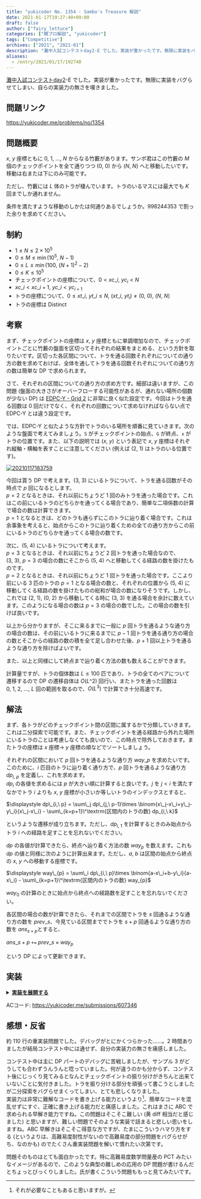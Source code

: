 ```yaml
---
title: "yukicoder No. 1354 - Sambo's Treasure 解説"
date: 2021-01-17T19:27:40+09:00
draft: false
author: ["fairy_lettuce"]
categories: ["競プロ解説", "yukicoder"]
tags: ["Competitive"]
archives: ["2021", "2021-01"]
description: "灘中入試コンテストday2-E でした。実装が重かったです。無限に実装をバグらせてしまい、自らの実装力の無さを嘆きました。 問題リンク https://yukicoder.me/problems/no/1354 問題概要 座標ともに からなる竹藪があります。サンボ君はこの竹藪の …"
aliases:
  - /entry/2021/01/17/192740
---
```


<!-- 解説ブログ テンプレ -->

[灘中入試コンテストday2](https://yukicoder.me/contests/307)-E でした。実装が重かったです。無限に実装をバグらせてしまい、自らの実装力の無さを嘆きました。

## 問題リンク

https://yukicoder.me/problems/no/1354

## 問題概要

$x,\ y$ 座標ともに $0,\ 1,\ \dots,\ N$ からなる竹藪があります。サンボ君はこの竹藪の $M$ 個のチェックポイントを全て通りつつ $(0,\ 0)$ から $(N,\ N)$ へと移動したいです。移動は右または下にのみ可能です。

ただし、竹藪には $L$ 体のトラが棲んでいます。トラのいるマスには最大でも $K$ 回までしか通れません。

条件を満たすような移動のしかたは何通りあるでしょうか。$998244353$ で割った余りを求めてください。

## 制約

- $1\le N\le 2\times 10^{5}$
- $0\le M\le \min(10^5,\ N-1)$
- $0\le L\le \min(100,\ (N+1)^2-2)$
- $0\le K\le  10^5$
- チェックポイントの座標について、$0\lt xc\_i,\ yc_i\lt N$
- $xc\_i\lt xc\_{i+1},\ yc\_i\lt yc_{i+1}$
- トラの座標について、$0\le xt\_i,\ yt\_i\le N,\ (xt\_i,\ yt_i)\ne (0,\ 0),\ (N,\ N)$
- トラの座標は Distinct

<!--more-->

## 考察

まず、チェックポイントの座標は $x,\ y$ 座標ともに単調増加なので、チェックポイントごとに竹藪の盤面を区切ってそれぞれの結果をまとめる、という方針を取りたいです。区切った各区間について、トラを通る回数それぞれについての通り方の数を求めておけば、全体を通してトラを通る回数それぞれについての通り方の数は簡単な DP で求められます。

さて、それぞれの区間についての通り方の求め方です。細部は違いますが、この問題 (盤面の大きさがオーバーフローする可能性があるが、通れない場所の個数が少ない DP) は [EDPC-Y - Grid 2](https://atcoder.jp/contests/dp/tasks/dp_y) に非常に良く似た設定です。今回はトラを通る回数は $0$ 回だけでなく、それぞれの回数について求めなければならない点で EDPC-Y とは違う設定です。

では、EDPC-Y と似たような方針でトラのいる場所を順番に見ていきます。次のような盤面で考えてみましょう。`S` がチェックポイントの始点、`G` が終点、`x` がトラの位置です。また、以下の説明では $(x,\ y)$ という表記で $x,\ y$ 座標はそれぞれ縦軸・横軸を表すことに注意してください (例えば $(2,\ 1)$ はトラのいる位置です)。

<a href="https://f.hatena.ne.jp/fairy_lettuce/20210117183759">
  <img src="https://cdn-ak.f.st-hatena.com/images/fotolife/f/fairy_lettuce/20210117/20210117183759.png" alt="20210117183759">
</a>

今回は貰う DP で考えます。$(3,\ 3)$ にいるトラについて、トラを通る回数がその時点で $p$ 回になるとします。  
$p=2$ となるときは、それ以前にちょうど $1$ 回のみトラを通った場合です。これはこの前にいるトラのどちらかを通ってくる場合であり、簡単な二項係数の計算で場合の数は計算できます。  
$p=1$ となるときは、どのトラも通らずにこのトラに辿り着く場合です。これは余事象を考えると、始点からこのトラに辿り着くための全ての通り方からこの前にいるトラのどちらかを通ってくる場合の数です。

次に、$(5,\ 4)$ にいるトラについて考えます。  
$p=3$ となるときは、それ以前にちょうど $2$ 回トラを通った場合なので、$(3,\ 3),\ p=3$ の場合の数にそこから $(5,\ 4)$ へと移動してくる経路の数を掛けたものです。  
$p=2$ となるときは、それ以前にちょうど $1$ 回トラを通った場合です。ここより前にいる $3$ 匹のトラの $p=1$ となる場合の数と、それぞれの位置から $(5,\ 4)$ に移動してくる経路の数を掛けたものの総和が場合の数になりそうです。しかし、これでは $(2,\ 1),\ (0,\ 2)$ から移動してくる時に $(3,\ 3)$ を通る場合を余計に数えています。このようになる場合の数は $p=3$ の場合の数でした。この場合の数を引けば良いです。

以上から分かりますが、そこに来るまでに一般に $p$ 回トラを通るような通り方の場合の数は、その前にいるトラに来るまでに $p-1$ 回トラを通る通り方の場合の数とそこからの経路の数の積を全て足し合わせた後、$p+1$ 回以上トラを通るような通り方を除けばよいです。

また、以上と同様にして終点まで辿り着く方法の数も数えることができます。

計算量ですが、トラの個体数は $L\le 100$ 匹であり、トラの全てのペアについて遷移するので DP の遷移自体は $O(L\^2)$ 回行い、またトラを通った回数は $0,\ 1,\ 2,\ \dots,\ L$ 回の範囲を取るので、$O(L^3)$ で計算でき十分高速です。

## 解法

まず、各トラがどのチェックポイント間の区間に属するかで分類していきます。これは二分探索で可能です。また、チェックポイントを通る経路から外れた場所にいるトラのことは考慮しなくても良いので、この時点で除外しておきます。またトラの座標は $x$ 座標→ $y$ 座標の順などでソートしましょう。

それぞれの区間において $p$ 回トラを通るような通り方 $way\_p$ を求めたいです。このために、$i$ 匹目のトラに辿り着く通り方で、$p$ 回トラを通るような通り方 $dp_{i,\ p}$ を定義し、これを求めます。  
$dp_i$ の各値を求めるには $p$ が大きい順に計算すると良いです。$j$ を $j\lt i$ を満たすなかでトラ $i$ よりも $x,\ y$ 座標が小さいか等しいトラのインデックスとすると、

$\displaystyle dp\_{i,\ p} = \sum\_j dp\_{j,\ p-1}\times \binom{x\_j-x\_i+y\_j-y\_i}{x\_j-x\_i} - \sum\_{k=p+1}\^\textrm{区間内のトラの数} dp_{i,\ k}$

というような遷移が成り立ちます。ただし、$dp_{i,\ 1}$ を計算するときのみ始点からトラ $i$ への経路を足すことを忘れないでください。

$dp$ の各値が計算できたら、終点へ辿り着く方法の数 $way_p$ を数えます。これも $dp$ の値と同様に次のように計算出来ます。ただし、$a,\ b$ は区間の始点から終点の $x,\ y$ への移動する座標です。

$\displaystyle way\_{p} = \sum\_i dp\_{i,\ p}\times \binom{a-x\_i+b-y\_i}{a-x\_i} - \sum\_{k=p+1}\^\textrm{区間内のトラの数} way_{p}$

$way_0$ の計算のときに始点から終点への経路数を足すことを忘れないでください。

各区間の場合の数が計算できたら、それまでの区間でトラを $s$ 回通るような通り方の数を $prev\_s$、今見ている区間まででトラを $s+p$ 回通るような通り方の数を $ans_{s+p}$とすると、

$ans\_{s+p}$ `+=` $prev\_s\times way_{p}$

という DP によって更新できます。

## 実装

<details><summary><u><b>実装を展開する</b></u></summary>

```cs
		bool isMultipleTestCases = false;
		ModInt[] factorial, finv;

		public void Solve()
		{
			Init();
			var (n, m, l, k) = sr.ReadValue<int, int, int, int>();
			var checkpoint = new List<(int x, int y)>();
			var checkx = new List<int>();
			checkpoint.Add((0, 0));
			checkx.Add(0);
			for (int i = 0; i < m; i++)
			{
				var xy = sr.ReadValue<int, int>();
				checkpoint.Add(xy);
				checkx.Add(xy.Item1);
			}
			checkpoint.Add((n, n));
			checkx.Add(n);
			var square = new List<(int x, int y)>();
			for (int i = 0; i < checkpoint.Count - 1; i++)
			{
				square.Add((checkpoint[i + 1].x - checkpoint[i].x, checkpoint[i + 1].y - checkpoint[i].y));
			}
			var tiger = Enumerable.Repeat(0, m + 1).Select(p => new List<(int x, int y)>()).ToArray();
			for (int i = 0; i < l; i++)
			{
				var (x, y) = sr.ReadValue<int, int>();
				var ok = -1;
				var ng = m + 1;
				while (ng - ok > 1)
				{
					var mid = ok + (ng - ok) / 2;
					if (x >= checkpoint[mid].x && y >= checkpoint[mid].y) ok = mid;
					else ng = mid;
				}
				var index = ok;
				if (x < checkpoint[index].x || x > checkpoint[index + 1].x) continue;
				if (y < checkpoint[index].y || y > checkpoint[index + 1].y) continue;
				tiger[index].Add((x - checkpoint[index].x, y - checkpoint[index].y));
			}
			for (int i = 0; i < m + 1; i++)
			{
				tiger[i].Sort();
			}
			var ans = new ModInt[l + 1];
			ans[0] = 1;
			for (int i = 0; i < m + 1; i++)
			{
				ModInt t = 0;
				var exclude = Enumerable.Repeat(0, tiger[i].Count).Select(p => new ModInt[tiger[i].Count + 1]).ToArray();
				for (int j = 0; j < tiger[i].Count; j++)
				{
					var all = Binom(tiger[i][j].x + tiger[i][j].y, tiger[i][j].x);
					ModInt sum = 0;
					for (int p = tiger[i].Count; p >= 1; p--)
					{
						if (p == 1) exclude[j][p] += all;
						for (int s = 0; s < j; s++)
						{
							var x = tiger[i][j].x - tiger[i][s].x;
							var y = tiger[i][j].y - tiger[i][s].y;
							if (x < 0 || y < 0) continue;
							exclude[j][p] += exclude[s][p - 1] * Binom(x + y, x);
						}
						exclude[j][p] -= sum;
						sum += exclude[j][p];
					}
				}
				{
					var all = Binom(square[i].x + square[i].y, square[i].x);
					var way = new ModInt[tiger[i].Count + 1];
					ModInt sum = 0;
					for (int p = tiger[i].Count; p >= 0; p--)
					{
						if (p == 0) way[p] += all;
						for (int s = 0; s < tiger[i].Count; s++)
						{
							var x = square[i].x - tiger[i][s].x;
							var y = square[i].y - tiger[i][s].y;
							way[p] += exclude[s][p] * Binom(x + y, x);
						}
						way[p] -= sum;
						sum += way[p];
					}
					var next = new ModInt[l + 1];
					for (int s = l; s >= 0; s--)
					{
						for (int u = tiger[i].Count; u >= 0; u--)
						{
							if (s + u > l) continue;
							next[s + u] += ans[s] * way[u];
						}
					}
					ans = next;
				}
			}
			ModInt ansall = 0;
			for (int i = 0; i <= Min(k, l); i++)
			{
				ansall += ans[i];
			}
			Console.WriteLine(ansall);
		}

		public ModInt Binom(int n, int r) => factorial[n] * finv[r] * finv[n - r];

		public void Init()
		{
			factorial = new ModInt[400005];
			finv = new ModInt[400005];
			factorial[0] = 1;
			finv[0] = 1;
			for (int i = 1; i < 400005; i++)
			{
				factorial[i] = factorial[i - 1] * i;
				finv[i] = factorial[i].Inverse();
			}
		}
```

</details>

ACコード: https://yukicoder.me/submissions/607346

## 感想・反省

約 110 行の重実装問題でした。デバッグがとにかくつらかった……。2 時間ありましたが結局コンテスト中には通せず、自分の実装力の無さを痛感しました。

コンテスト中は主に DP パートのデバッグに苦戦しましたが、サンプル 3 がどうしても合わずうんうんと唸っていました。何が違うのかも分からず、コンテスト後にじっくり見てみるとなんとチェックポイントの振り分けがきちんと出来ていないことに気付きました。トラを振り分ける部分を頑張って書こうとしましたが二分探索をバグらせまくってしまい、とても悲しくなりました。  
実装力は非常に難解なコードを書き上げる能力というより[^1]、簡単なコードを混乱せずにすぐ、正確に書き上げる能力だと痛感しました。これはまさに ABC で求められる早解き能力ですね。この問題はそこそこ難しい (黄 diff 相当だと感じました) と思いますが、難しい問題でそのような実装で詰まると悲しい思いをしますね。ABC 早解きはそこそこ得意な方ですが、たまにこういうハマり方をする (というよりは、高難易度耐性がないので高難易度の部分問題をバグらせがち、なのかも) のでたくさん重実装問題を解いて慣れたい次第です。

問題そのものはとても面白かったです。特に高難易度数学問量産の PCT みたいなイメージがあるので、このような典型の難しめの応用の DP 問題が書けるんだとちょっとびっくりしました。氏が書くこういう問題ももっと見てみたいです。

[^1]: それが必要なこともあると思いますが。
